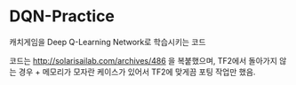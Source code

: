 # DQN-Practice
 캐치게임을 Deep Q-Learning Network로 학습시키는 코드

코드는 http://solarisailab.com/archives/486 을 복붙했으며,
TF2에서 돌아가지 않는 경우 + 메모리가 모자란 케이스가 있어서 TF2에 맞게끔 포팅 작업만 했음.